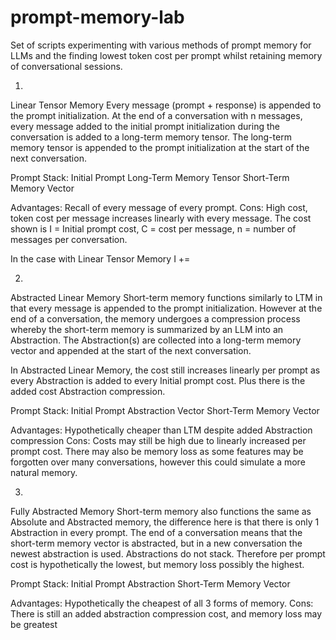 # prompt-memory-lab
Set of scripts experimenting with various methods of prompt memory for LLMs and the finding lowest token cost per prompt whilst retaining memory of conversational sessions.

1. 

Linear Tensor Memory
Every message (prompt + response) is appended to the prompt initialization. At the end of a conversation with n messages, every message added to the initial prompt initialization during the conversation is added to a long-term memory tensor. The long-term memory tensor is appended to the prompt initialization at the start of the next conversation.

Prompt Stack:
Initial Prompt
Long-Term Memory Tensor
Short-Term Memory Vector

Advantages: Recall of every message of every prompt.
Cons: High cost, token cost per message increases linearly with every message. The cost shown is I = Initial prompt cost, C = cost per message, n = number of messages per conversation.

In the case with Linear Tensor Memory I += 



2. 

Abstracted Linear Memory
Short-term memory functions similarly to LTM in that every message is appended to the prompt initialization. However at the end of a conversation, the memory undergoes a compression process whereby the short-term memory is summarized by an LLM into an Abstraction. The Abstraction(s) are collected into a long-term memory vector and appended at the start of the next conversation.

In Abstracted Linear Memory, the cost still increases linearly per prompt as every Abstraction is added to every Initial prompt cost. Plus there is the added cost Abstraction compression.

Prompt Stack:
Initial Prompt
Abstraction Vector
Short-Term Memory Vector

Advantages: Hypothetically cheaper than LTM despite added Abstraction compression
Cons: Costs may still be high due to linearly increased per prompt cost. There may also be memory loss as some features may be forgotten over many conversations, however this could simulate a more natural memory.



3. 

Fully Abstracted Memory
Short-term memory also functions the same as Absolute and Abstracted memory, the difference here is that there is only 1 Abstraction in every prompt. The end of a conversation means that the short-term memory vector is abstracted, but in a new conversation the newest abstraction is used. Abstractions do not stack. Therefore per prompt cost is hypothetically the lowest, but memory loss possibly the highest.

Prompt Stack:
Initial Prompt
Abstraction
Short-Term Memory Vector

Advantages: Hypothetically the cheapest of all 3 forms of memory. 
Cons: There is still an added abstraction compression cost, and memory loss may be greatest
